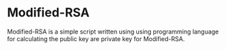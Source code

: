 # Modified-RSA
Modified-RSA is a simple script written using using programming language for calculating the public key are private key for Modified-RSA. 
